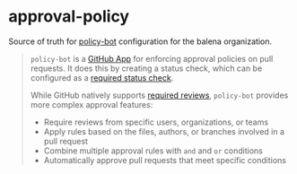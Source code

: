 # approval-policy

Source of truth for [policy-bot](https://github.com/palantir/policy-bot) configuration for the balena organization.

> `policy-bot` is a [GitHub App](https://developer.github.com/apps/) for enforcing
approval policies on pull requests. It does this by creating a status check,
which can be configured as a [required status check](https://help.github.com/articles/enabling-required-status-checks/).
>
> While GitHub natively supports [required reviews](https://help.github.com/articles/about-required-reviews-for-pull-requests/), `policy-bot` provides more
complex approval features:
>
> - Require reviews from specific users, organizations, or teams
> - Apply rules based on the files, authors, or branches involved in a pull request
> - Combine multiple approval rules with `and` and `or` conditions
> - Automatically approve pull requests that meet specific conditions
